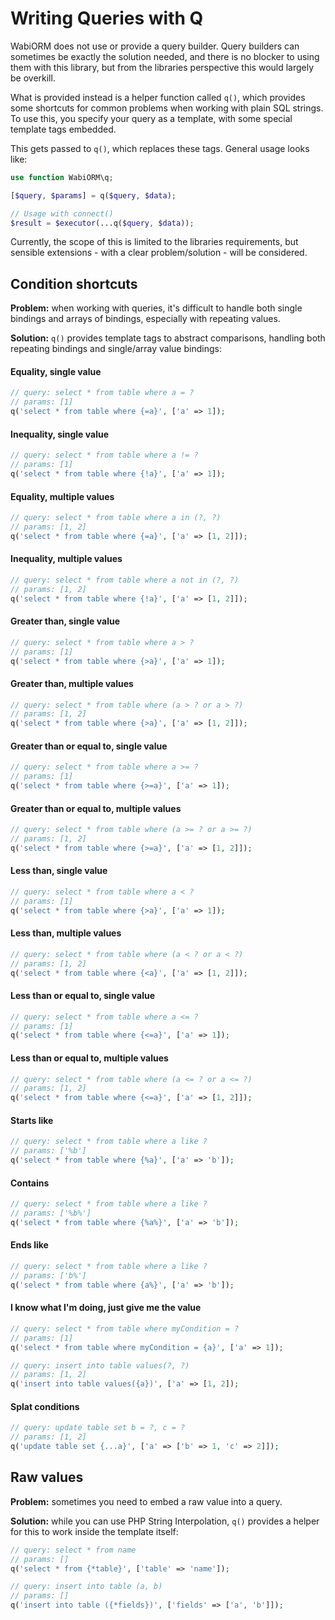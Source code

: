 # Writing Queries with Q

WabiORM does not use or provide a query builder. Query builders can sometimes
be exactly the solution needed, and there is no blocker to using them with this
library, but from the libraries perspective this would largely be overkill.

What is provided instead is a helper function called `q()`, which provides some
shortcuts for common problems when working with plain SQL strings. To use this,
you specify your query as a template, with some special template tags embedded.

This gets passed to `q()`, which replaces these tags. General usage looks like:

```php
use function WabiORM\q;

[$query, $params] = q($query, $data);

// Usage with connect()
$result = $executor(...q($query, $data));
```

Currently, the scope of this is limited to the libraries requirements, but
sensible extensions - with a clear problem/solution - will be considered.

## Condition shortcuts

**Problem:** when working with queries, it's difficult to handle both single
bindings and arrays of bindings, especially with repeating values.

**Solution:** `q()` provides template tags to abstract comparisons, handling
both repeating bindings and single/array value bindings:

#### Equality, single value
```php
// query: select * from table where a = ? 
// params: [1]
q('select * from table where {=a}', ['a' => 1]);
```

#### Inequality, single value
```php
// query: select * from table where a != ? 
// params: [1]
q('select * from table where {!a}', ['a' => 1]);
```

#### Equality, multiple values
```php
// query: select * from table where a in (?, ?)
// params: [1, 2]
q('select * from table where {=a}', ['a' => [1, 2]]);
```

#### Inequality, multiple values
```php
// query: select * from table where a not in (?, ?)
// params: [1, 2]
q('select * from table where {!a}', ['a' => [1, 2]]);
```

#### Greater than, single value
```php
// query: select * from table where a > ?
// params: [1]
q('select * from table where {>a}', ['a' => 1]);
```

#### Greater than, multiple values
```php
// query: select * from table where (a > ? or a > ?)
// params: [1, 2]
q('select * from table where {>a}', ['a' => [1, 2]]);
```

#### Greater than or equal to, single value
```php
// query: select * from table where a >= ?
// params: [1]
q('select * from table where {>=a}', ['a' => 1]);
```

#### Greater than or equal to, multiple values
```php
// query: select * from table where (a >= ? or a >= ?)
// params: [1, 2]
q('select * from table where {>=a}', ['a' => [1, 2]]);
```

#### Less than, single value
```php
// query: select * from table where a < ?
// params: [1]
q('select * from table where {>a}', ['a' => 1]);
```

#### Less than, multiple values
```php
// query: select * from table where (a < ? or a < ?)
// params: [1, 2]
q('select * from table where {<a}', ['a' => [1, 2]]);
```

#### Less than or equal to, single value
```php
// query: select * from table where a <= ?
// params: [1]
q('select * from table where {<=a}', ['a' => 1]);
```

#### Less than or equal to, multiple values
```php
// query: select * from table where (a <= ? or a <= ?)
// params: [1, 2]
q('select * from table where {<=a}', ['a' => [1, 2]]);
```

#### Starts like
```php
// query: select * from table where a like ?
// params: ['%b']
q('select * from table where {%a}', ['a' => 'b']);
```

#### Contains
```php
// query: select * from table where a like ?
// params: ['%b%']
q('select * from table where {%a%}', ['a' => 'b']);
```

#### Ends like
```php
// query: select * from table where a like ?
// params: ['b%']
q('select * from table where {a%}', ['a' => 'b']);
```

#### I know what I'm doing, just give me the value
```php
// query: select * from table where myCondition = ? 
// params: [1]
q('select * from table where myCondition = {a}', ['a' => 1]);

// query: insert into table values(?, ?) 
// params: [1, 2]
q('insert into table values({a})', ['a' => [1, 2]);
```

#### Splat conditions
```php
// query: update table set b = ?, c = ?
// params: [1, 2]
q('update table set {...a}', ['a' => ['b' => 1, 'c' => 2]]);
```

## Raw values

**Problem:** sometimes you need to embed a raw value into a query.

**Solution:** while you can use PHP String Interpolation, `q()` provides a
helper for this to work inside the template itself:

```php
// query: select * from name
// params: []
q('select * from {*table}', ['table' => 'name']);

// query: insert into table (a, b)
// params: []
q('insert into table ({*fields})', ['fields' => ['a', 'b']]);
```
